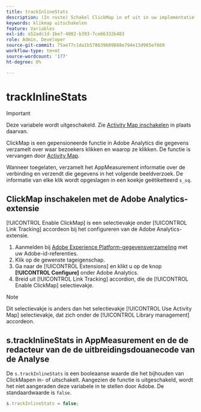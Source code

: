 ```yaml
---
title: trackInlineStats
description: (In ruste) Schakel ClickMap in of uit in uw implementatie.
keywords: klikmap uitschakelen
feature: Variables
exl-id: a52adc1d-1be7-4002-b393-7ce66332b483
role: Admin, Developer
source-git-commit: 75ae77c1da1b578639609888e794e13d965ef669
workflow-type: tm+mt
source-wordcount: '177'
ht-degree: 0%

---
```


# trackInlineStats

>[!IMPORTANT]
>
>Deze variabele wordt uitgeschakeld. Zie [Activity Map inschakelen](/help/analyze/activity-map/activitymap-getting-started/activitymap-enable.md) in plaats daarvan.

ClickMap is een gepensioneerde functie in Adobe Analytics die gegevens verzamelt over waar bezoekers klikken en waarop ze klikken. De functie is vervangen door [Activity Map](/help/analyze/activity-map/activity-map.md).

Wanneer toegelaten, verzamelt het AppMeasurement informatie over de verbinding en verzendt die gegevens in het volgende beeldverzoek. De informatie van elke klik wordt opgeslagen in een koekje geëtiketteerd `s_sq`.

## ClickMap inschakelen met de Adobe Analytics-extensie

[!UICONTROL Enable ClickMap] is een selectievakje onder [!UICONTROL Link Tracking] accordeon bij het configureren van de Adobe Analytics-extensie.

1. Aanmelden bij [Adobe Experience Platform-gegevensverzameling](https://experience.adobe.com/data-collection) met uw Adobe-id-referenties.
2. Klik op de gewenste tageigenschap.
3. Ga naar de [!UICONTROL Extensions] en klikt u op de knop **[!UICONTROL Configure]** onder Adobe Analytics.
4. Breid uit [!UICONTROL Link Tracking] accordion, die de [!UICONTROL Enable ClickMap] selectievakje.

>[!NOTE]
>
>Dit selectievakje is anders dan het selectievakje [!UICONTROL Use Activity Map] selectievakje, dat zich onder de [!UICONTROL Library management] accordeon.

## s.trackInlineStats in AppMeasurement en de de redacteur van de de uitbreidingsdouanecode van de Analyse

De `s.trackInlineStats` is een booleaanse waarde die het bijhouden van ClickMapen in- of uitschakelt. Aangezien de functie is uitgeschakeld, wordt het niet aangeraden deze variabele in te stellen door Adobe. De standaardwaarde is `false`.

```js
s.trackInlineStats = false;
```

